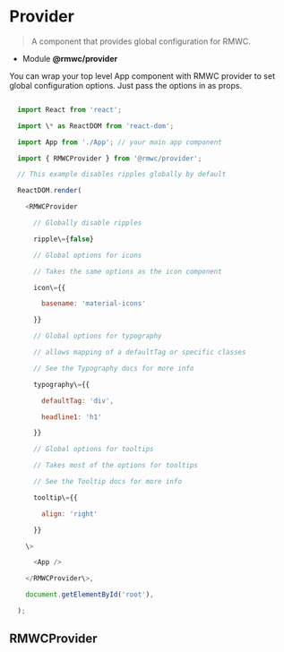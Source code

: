# Provider

> A component that provides global configuration for RMWC.

-   Module __@rmwc/provider__

You can wrap your top level App component with RMWC provider to set global configuration options. Just pass the options in as props.

```js

  import React from 'react';

  import \* as ReactDOM from 'react-dom';

  import App from './App'; // your main app component

  import { RMWCProvider } from '@rmwc/provider';

  // This example disables ripples globally by default

  ReactDOM.render(

    <RMWCProvider

      // Globally disable ripples

      ripple\={false}

      // Global options for icons

      // Takes the same options as the icon component

      icon\={{

        basename: 'material-icons'

      }}

      // Global options for typography

      // allows mapping of a defaultTag or specific classes

      // See the Typography docs for more info

      typography\={{

        defaultTag: 'div',

        headline1: 'h1'

      }}

      // Global options for tooltips

      // Takes most of the options for tooltips

      // See the Tooltip docs for more info

      tooltip\={{

        align: 'right'

      }}

    \>

      <App />

    </RMWCProvider\>,

    document.getElementById('root'),

  );

```

## RMWCProvider